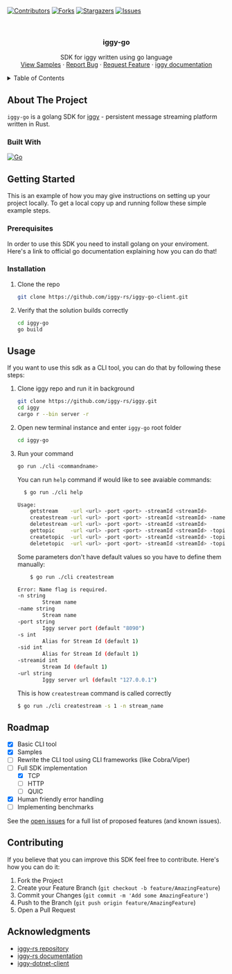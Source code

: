 <!-- PROJECT SHIELDS -->
[![Contributors][contributors-shield]][contributors-url]
[![Forks][forks-shield]][forks-url]
[![Stargazers][stars-shield]][stars-url]
[![Issues][issues-shield]][issues-url]
<!-- [![MIT License][license-shield]][license-url]
[![LinkedIn][linkedin-shield]][linkedin-url] -->



<!-- PROJECT LOGO -->
<br />
<div align="center">
  <!-- <a href="https://github.com/iggy-rs/iggy-go-client">
    <img src="images/logo.png" alt="Logo" width="80" height="80">
  </a> -->

<h3 align="center">iggy-go</h3>

  <p align="center">
    SDK for iggy written using go language
    <!-- <br />
    <a href="https://github.com/iggy-rs/iggy-go-client"><strong>Explore the docs »</strong></a>
    <br /> -->
    <br />
    <a href="https://github.com/iggy-rs/iggy-go-client/tree/dev/samples">View Samples</a>
    ·
    <a href="https://github.com/iggy-rs/iggy-go-client/issues">Report Bug</a>
    ·
    <a href="https://github.com/iggy-rs/iggy-go-client/issues">Request Feature</a>
    ·
    <a href="https://docs.iggy.rs/">iggy documentation</a>
  </p>
</div>



<!-- TABLE OF CONTENTS -->
<details>
  <summary>Table of Contents</summary>
  <ol>
    <li>
      <a href="#about-the-project">About The Project</a>
      <ul>
        <li><a href="#built-with">Built With</a></li>
      </ul>
    </li>
    <li>
      <a href="#getting-started">Getting Started</a>
      <ul>
        <li><a href="#prerequisites">Prerequisites</a></li>
        <li><a href="#installation">Installation</a></li>
      </ul>
    </li>
    <li><a href="#usage">Usage</a></li>
    <li><a href="#roadmap">Roadmap</a></li>
    <li><a href="#contributing">Contributing</a></li>
    <li><a href="#license">License</a></li>
    <li><a href="#contact">Contact</a></li>
    <li><a href="#acknowledgments">Acknowledgments</a></li>
  </ol>
</details>



<!-- ABOUT THE PROJECT -->
## About The Project

<!-- [![Product Name Screen Shot][product-screenshot]](https://example.com) -->

<!-- Here's a blank template to get started: To avoid retyping too much info. Do a search and replace with your text editor for the following: `eldpcn`, `iggy-go`, `twitter_handle`, `linkedin_username`, `email_client`, `email`, `project_title`, `project_description` -->

`iggy-go` is a golang SDK for <a href="https://github.com/iggy-rs/iggy">iggy</a> - persistent message streaming platform written in Rust.


### Built With
 [![Go][Golang]][Golang-url]


<!-- GETTING STARTED -->
## Getting Started

This is an example of how you may give instructions on setting up your project locally.
To get a local copy up and running follow these simple example steps.

### Prerequisites

In order to use this SDK you need to install golang on your enviroment. Here's a <a hfref="https://go.dev/doc/install">link to official go documentation</a> explaining how you can do that!

### Installation

1. Clone the repo
   ```sh
   git clone https://github.com/iggy-rs/iggy-go-client.git
   ```
2. Verify that the solution builds correctly
    ```sh
    cd iggy-go
    go build
    ``` 
<!-- USAGE EXAMPLES -->
## Usage

If you want to use this sdk as a CLI tool, you can do that by following these steps:
1. Clone iggy repo and run it in background
    ```sh
    git clone https://github.com/iggy-rs/iggy.git
    cd iggy
    cargo r --bin server -r
    ```
1. Open new terminal instance and enter `iggy-go` root folder
    ```sh
    cd iggy-go
    ```
2. Run your command
    ```sh
    go run ./cli <commandname>
    ```

    You can run `help` command if would like to see avaiable commands:

    ```sh
      $ go run ./cli help

    Usage:
        getstream    -url <url> -port <port> -streamId <streamId>
        createstream -url <url> -port <port> -streamId <streamId> -name <name>
        deletestream -url <url> -port <port> -streamId <streamId>
        gettopic     -url <url> -port <port> -streamId <streamId> -topicId <topicId>
        createtopic  -url <url> -port <port> -streamId <streamId> -topicId <topicId> -name <name> -partitionsCount <partitionsCount>
        deletetopic  -url <url> -port <port> -streamId <streamId> -topicId <topicId>

    ```

    Some parameters don't have default values so you have to define them manually:

    ```sh
        $ go run ./cli createstream

    Error: Name flag is required.
    -n string
            Stream name
    -name string
            Stream name
    -port string
            Iggy server port (default "8090")
    -s int
            Alias for Stream Id (default 1)
    -sid int
            Alias for Stream Id (default 1)
    -streamid int
            Stream Id (default 1)
    -url string
            Iggy server url (default "127.0.0.1")
    ```
    This is how `createstream` command is called correctly

    ```sh
    $ go run ./cli createstream -s 1 -n stream_name
    ```
    
<!-- ROADMAP -->
## Roadmap

- [x] Basic CLI tool
- [x] Samples
- [ ] Rewrite the CLI tool using CLI frameworks (like Cobra/Viper)
- [ ] Full SDK implementation
    - [x] TCP
    - [ ] HTTP
    - [ ] QUIC
- [X] Human friendly error handling
- [ ] Implementing benchmarks

See the [open issues](https://github.com/iggy-rs/iggy-go-client/issues) for a full list of proposed features (and known issues).

<!-- CONTRIBUTING -->
## Contributing

If you believe that you can improve this SDK feel free to contribute. Here's how you can do it:

1. Fork the Project
2. Create your Feature Branch (`git checkout -b feature/AmazingFeature`)
3. Commit your Changes (`git commit -m 'Add some AmazingFeature'`)
4. Push to the Branch (`git push origin feature/AmazingFeature`)
5. Open a Pull Request


<!-- LICENSE -->
<!-- ## License

Distributed under the MIT License. See `LICENSE.txt` for more information.
 -->

<!-- CONTACT -->
<!-- ## Contact -->

<!-- Your Name - [@twitter_handle](https://twitter.com/twitter_handle) - email@email_client.com -->
<!-- 
Project Link: [https://github.com/iggy-rs/iggy-go-client](https://github.com/iggy-rs/iggy-go-client)

 -->

<!-- ACKNOWLEDGMENTS -->
## Acknowledgments

* [iggy-rs repository](https://github.com/iggy-rs/iggy)
* [iggy-rs documentation](https://docs.iggy.rs/)
* [iggy-dotnet-client](https://github.com/iggy-rs/iggy-dotnet-client)

<!-- MARKDOWN LINKS & IMAGES -->
[contributors-shield]: https://img.shields.io/github/contributors/iggy-rs/iggy-go-client.svg?style=for-the-badge
[contributors-url]: https://github.com/iggy-rs/iggy-go-client/graphs/contributors
[forks-shield]: https://img.shields.io/github/forks/iggy-rs/iggy-go-client.svg?style=for-the-badge
[forks-url]: https://github.com/iggy-rs/iggy-go-client/network/members
[stars-shield]: https://img.shields.io/github/stars/iggy-rs/iggy-go-client.svg?style=for-the-badge
[stars-url]: https://github.com/iggy-rs/iggy-go-client/stargazers
[issues-shield]: https://img.shields.io/github/issues/iggy-rs/iggy-go-client.svg?style=for-the-badge
[issues-url]: https://github.com/iggy-rs/iggy-go-client/issues
[license-shield]: https://img.shields.io/github/license/iggy-rs/iggy-go-client.svg?style=for-the-badge
[license-url]: https://github.com/iggy-rs/iggy-go-client/blob/master/LICENSE.txt
[linkedin-shield]: https://img.shields.io/badge/-LinkedIn-black.svg?style=for-the-badge&logo=linkedin&colorB=555
[linkedin-url]: https://linkedin.com/in/linkedin_username
[Golang-url]: https://go.dev/
[Golang]: https://img.shields.io/badge/Go-00ADD8?style=for-the-badge&logo=go&logoColor=white
[Iggy-docs-url]: https://docs.iggy.rs/
[Iggy-repo-url]: https://github.com/iggy-rs/iggy
[Iggy-dotnet-repo-url]: https://github.com/iggy-rs/iggy-dotnet-client
